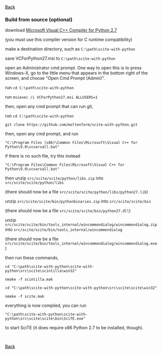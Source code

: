 
<a href="../README.md" style="color:black; text-decoration:underline">Back</a>

### Build from source (optional)

download [Microsoft Visual C++ Compiler for Python 2.7](https://www.microsoft.com/en-us/download/confirmation.aspx?id=44266)

(you must use this compiler version for C runtime compatibility)

make a destination directory, such as `C:\path\scite-with-python`

save VCForPython27.msi to `C:\path\scite-with-python`

open an Administrator cmd prompt. One way to open this is to press Windows-X, go to the little menu that appears in the bottom right of the screen, and choose "Open Cmd Prompt (Admin)".

run `cd C:\path\scite-with-python`

run `msiexec /i VCForPython27.msi ALLUSERS=1`

then, open any cmd prompt that can run git,

run `cd C:\path\scite-with-python`

`git clone https://github.com/moltenform/scite-with-python.git`

then, open any cmd prompt, and run

`"C:\Program Files (x86)\Common Files\Microsoft\Visual C++ for Python\9.0\vcvarsall.bat"`

if there is no such file, try this instead

`"C:\Program Files\Common Files\Microsoft\Visual C++ for Python\9.0\vcvarsall.bat"`

then unzip `src/scite/scite/python/libs.zip` into `src/scite/scite/python/libs`

(there should now be a file `src/scite/scite/python/libs/python27.lib`)

unzip `src/scite/scite/bin/pythonbinaries.zip` into `src/scite/scite/bin`

(there should now be a file `src/scite/scite/bin/python27.dll`)

unzip `src/scite/scite/bin/tools_internal/wincommondialog/wincommondialog.zip` into `src/scite/scite/bin/tools_internal/wincommondialog`

(there should now be a file `src/scite/scite/bin/tools_internal/wincommondialog/wincommondialog.exe`)

then run these commands,

`cd "C:\path\scite-with-python\scite-with-python\src\scite\scintilla\win32"`

`nmake -f scintilla.mak`

`cd "C:\path\scite-with-python\scite-with-python\src\scite\scite\win32"`

`nmake -f scite.mak`

everything is now compiled, you can run

`"C:\path\scite-with-python\scite-with-python\src\scite\scite\bin\SciTE.exe"`

to start SciTE (it does require x86 Python 2.7 to be installed, though).

<p>&nbsp;</p><a href="../README.md" style="color:black; text-decoration:underline">Back</a>
